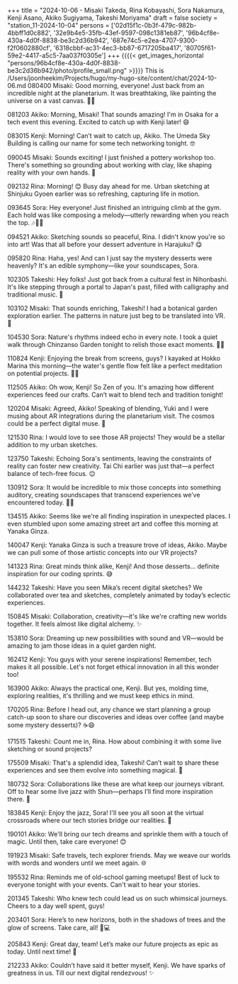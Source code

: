 +++
title = "2024-10-06 - Misaki Takeda, Rina Kobayashi, Sora Nakamura, Kenji Asano, Akiko Sugiyama, Takeshi Moriyama"
draft = false
society = "station_11-2024-10-04"
persons = ['02d15f1c-0b3f-479c-982b-4bbff1d0c882', '32e9b4e5-35fb-43ef-9597-098c1381eb87', '96b4cf8e-430a-4d0f-8838-be3c2d36b942', '687e74c5-e2ea-4707-9300-f2f0602880cf', '6318cbbf-ac31-4ec3-bb87-6717205ba417', '80705f61-59e2-4417-a5c5-7aa037f0305e']
+++
{{{{< get_images_horizontal "persons/96b4cf8e-430a-4d0f-8838-be3c2d36b942/photo/profile_small.png" >}}}}
This is /Users/joonheekim/Projects/hugo/my-hugo-site/content/chat/2024-10-06.md
080400 Misaki: Good morning, everyone! Just back from an incredible night at the planetarium. It was breathtaking, like painting the universe on a vast canvas. 🌌✨

081203 Akiko: Morning, Misaki! That sounds amazing! I'm in Osaka for a tech event this evening. Excited to catch up with Kenji later! 😄

083015 Kenji: Morning! Can’t wait to catch up, Akiko. The Umeda Sky Building is calling our name for some tech networking tonight. 🤓

090045 Misaki: Sounds exciting! I just finished a pottery workshop too. There's something so grounding about working with clay, like shaping reality with your own hands. 🎨

092132 Rina: Morning! 😊 Busy day ahead for me. Urban sketching at Shinjuku Gyoen earlier was so refreshing, capturing life in motion.

093645 Sora: Hey everyone! Just finished an intriguing climb at the gym. Each hold was like composing a melody—utterly rewarding when you reach the top. 🎶🧗‍♂️

094521 Akiko: Sketching sounds so peaceful, Rina. I didn't know you're so into art! Was that all before your dessert adventure in Harajuku? 😋

095820 Rina: Haha, yes! And can I just say the mystery desserts were heavenly? It's an edible symphony—like your soundscapes, Sora. 

102305 Takeshi: Hey folks! Just got back from a cultural fest in Nihonbashi. It's like stepping through a portal to Japan's past, filled with calligraphy and traditional music. 🎵

103102 Misaki: That sounds enriching, Takeshi! I had a botanical garden exploration earlier. The patterns in nature just beg to be translated into VR. 🍃

104530 Sora: Nature's rhythms indeed echo in every note. I took a quiet walk through Chinzanso Garden tonight to relish those exact moments. 🌿✨

110824 Kenji: Enjoying the break from screens, guys? I kayaked at Hokko Marina this morning—the water's gentle flow felt like a perfect meditation on potential projects. 🚣‍♂️

112505 Akiko: Oh wow, Kenji! So Zen of you. It's amazing how different experiences feed our crafts. Can’t wait to blend tech and tradition tonight!

120204 Misaki: Agreed, Akiko! Speaking of blending, Yuki and I were musing about AR integrations during the planetarium visit. The cosmos could be a perfect digital muse. 🌠

121530 Rina: I would love to see those AR projects! They would be a stellar addition to my urban sketches.

123750 Takeshi: Echoing Sora's sentiments, leaving the constraints of reality can foster new creativity. Tai Chi earlier was just that—a perfect balance of tech-free focus. 😌

130912 Sora: It would be incredible to mix those concepts into something auditory, creating soundscapes that transcend experiences we’ve encountered today. 🎵✨

134515 Akiko: Seems like we're all finding inspiration in unexpected places. I even stumbled upon some amazing street art and coffee this morning at Yanaka Ginza.

140047 Kenji: Yanaka Ginza is such a treasure trove of ideas, Akiko. Maybe we can pull some of those artistic concepts into our VR projects?

141323 Rina: Great minds think alike, Kenji! And those desserts... definite inspiration for our coding sprints. 😅

144232 Takeshi: Have you seen Mika’s recent digital sketches? We collaborated over tea and sketches, completely animated by today’s eclectic experiences.

150845 Misaki: Collaboration, creativity—it's like we're crafting new worlds together. It feels almost like digital alchemy. ✨

153810 Sora: Dreaming up new possibilities with sound and VR—would be amazing to jam those ideas in a quiet garden night.

162412 Kenji: You guys with your serene inspirations! Remember, tech makes it all possible. Let's not forget ethical innovation in all this wonder too!

163900 Akiko: Always the practical one, Kenji. But yes, molding time, exploring realities, it's thrilling and we must keep ethics in mind. 

170205 Rina: Before I head out, any chance we start planning a group catch-up soon to share our discoveries and ideas over coffee (and maybe some mystery desserts)? ☕️😄

171515 Takeshi: Count me in, Rina. How about combining it with some live sketching or sound projects?

175509 Misaki: That's a splendid idea, Takeshi! Can’t wait to share these experiences and see them evolve into something magical. 🌟

180732 Sora: Collaborations like these are what keep our journeys vibrant. Off to hear some live jazz with Shun—perhaps I’ll find more inspiration there. 🎷

183845 Kenji: Enjoy the jazz, Sora! I'll see you all soon at the virtual crossroads where our tech stories bridge our realities. 🌉

190101 Akiko: We'll bring our tech dreams and sprinkle them with a touch of magic. Until then, take care everyone! 😊

191923 Misaki: Safe travels, tech explorer friends. May we weave our worlds with words and wonders until we meet again. 🌐

195532 Rina: Reminds me of old-school gaming meetups! Best of luck to everyone tonight with your events. Can't wait to hear your stories.

201345 Takeshi: Who knew tech could lead us on such whimsical journeys. Cheers to a day well spent, guys!

203401 Sora: Here’s to new horizons, both in the shadows of trees and the glow of screens. Take care, all! 🌳💻

205843 Kenji: Great day, team! Let’s make our future projects as epic as today. Until next time! 🚀

212233 Akiko: Couldn’t have said it better myself, Kenji. We have sparks of greatness in us. Till our next digital rendezvous! ✨
